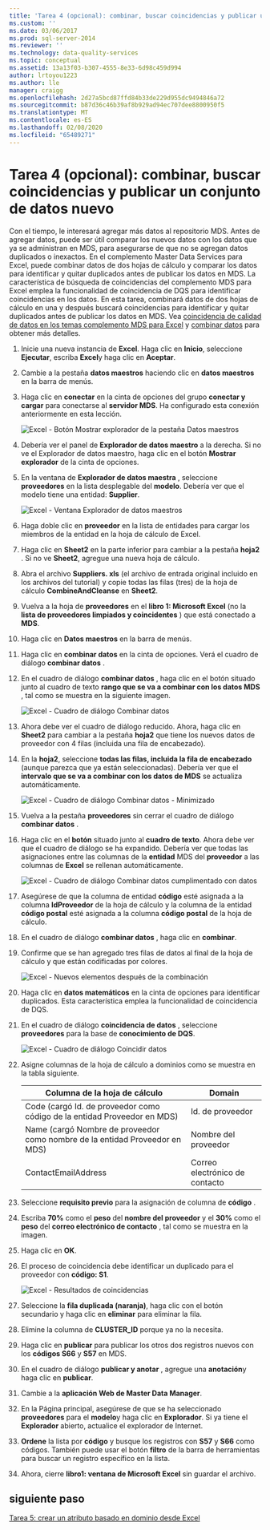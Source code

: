 ```yaml
---
title: 'Tarea 4 (opcional): combinar, buscar coincidencias y publicar un conjunto de datos nuevo | Microsoft Docs'
ms.custom: ''
ms.date: 03/06/2017
ms.prod: sql-server-2014
ms.reviewer: ''
ms.technology: data-quality-services
ms.topic: conceptual
ms.assetid: 13a13f03-b307-4555-8e33-6d98c459d994
author: lrtoyou1223
ms.author: lle
manager: craigg
ms.openlocfilehash: 2d27a5bcd87ffd84b33de229d955dc9494846a72
ms.sourcegitcommit: b87d36c46b39af8b929ad94ec707dee8800950f5
ms.translationtype: MT
ms.contentlocale: es-ES
ms.lasthandoff: 02/08/2020
ms.locfileid: "65489271"
---
```

# <a name="task-4-optional-combining-matching-and-publishing-new-set-of-data"></a>Tarea 4 (opcional): combinar, buscar coincidencias y publicar un conjunto de datos nuevo
  Con el tiempo, le interesará agregar más datos al repositorio MDS. Antes de agregar datos, puede ser útil comparar los nuevos datos con los datos que ya se administran en MDS, para asegurarse de que no se agregan datos duplicados o inexactos. En el complemento Master Data Services para Excel, puede combinar datos de dos hojas de cálculo y comparar los datos para identificar y quitar duplicados antes de publicar los datos en MDS. La característica de búsqueda de coincidencias del complemento MDS para Excel emplea la funcionalidad de coincidencia de DQS para identificar coincidencias en los datos. En esta tarea, combinará datos de dos hojas de cálculo en una y después buscará coincidencias para identificar y quitar duplicados antes de publicar los datos en MDS. Vea [coincidencia de calidad de datos en los temas complemento MDS para Excel](https://msdn.microsoft.com/library/hh548681.aspx) y [combinar datos](https://msdn.microsoft.com/library/hh548680.aspx) para obtener más detalles.  
  
1.  Inicie una nueva instancia de **Excel**. Haga clic en **Inicio**, seleccione **Ejecutar**, escriba **Excel**y haga clic en **Aceptar**.  
  
2.  Cambie a la pestaña **datos maestros** haciendo clic en **datos maestros** en la barra de menús.  
  
3.  Haga clic en **conectar** en la cinta de opciones del grupo **conectar y cargar** para conectarse al **servidor MDS**. Ha configurado esta conexión anteriormente en esta lección.  
  
     ![Excel - Botón Mostrar explorador de la pestaña Datos maestros](../../2014/tutorials/media/et-combinematchandpublishnewsod-01.jpg "Excel - Botón Mostrar explorador de la pestaña Datos maestros")  
  
4.  Debería ver el panel de **Explorador de datos maestro** a la derecha. Si no ve el Explorador de datos maestro, haga clic en el botón **Mostrar explorador** de la cinta de opciones.  
  
5.  En la ventana de **Explorador de datos maestra** , seleccione **proveedores** en la lista desplegable del **modelo**. Debería ver que el modelo tiene una entidad: **Supplier**.  
  
     ![Excel - Ventana Explorador de datos maestros](../../2014/tutorials/media/et-combinematchandpublishnewsod-02.jpg "Excel - Ventana Explorador de datos maestros")  
  
6.  Haga doble clic en **proveedor** en la lista de entidades para cargar los miembros de la entidad en la hoja de cálculo de Excel.  
  
7.  Haga clic en **Sheet2** en la parte inferior para cambiar a la pestaña **hoja2** . Si no ve **Sheet2**, agregue una nueva hoja de cálculo.  
  
8.  Abra el archivo **Suppliers. xls** (el archivo de entrada original incluido en los archivos del tutorial) y copie todas las filas (tres) de la hoja de cálculo **CombineAndCleanse** en **Sheet2**.  
  
9. Vuelva a la hoja de **proveedores** en el **libro 1: Microsoft Excel** (no la **lista de proveedores limpiados y coincidentes** ) que está conectado a **MDS**.  
  
10. Haga clic en **Datos maestros** en la barra de menús.  
  
11. Haga clic en **combinar datos** en la cinta de opciones. Verá el cuadro de diálogo **combinar datos** .  
  
12. En el cuadro de diálogo **combinar datos** , haga clic en el botón situado junto al cuadro de texto **rango que se va a combinar con los datos MDS** , tal como se muestra en la siguiente imagen.  
  
     ![Excel - Cuadro de diálogo Combinar datos](../../2014/tutorials/media/et-combinematchandpublishnewsod-03.jpg "Excel - Cuadro de diálogo Combinar datos")  
  
13. Ahora debe ver el cuadro de diálogo reducido. Ahora, haga clic en **Sheet2** para cambiar a la pestaña **hoja2** que tiene los nuevos datos de proveedor con 4 filas (incluida una fila de encabezado).  
  
14. En la **hoja2**, seleccione **todas las filas, incluida la fila de encabezado** (aunque parezca que ya están seleccionadas). Debería ver que el **intervalo que se va a combinar con los datos de MDS** se actualiza automáticamente.  
  
     ![Excel - Cuadro de diálogo Combinar datos - Minimizado](../../2014/tutorials/media/et-combinematchandpublishnewsod-04.jpg "Excel - Cuadro de diálogo Combinar datos - Minimizado")  
  
15. Vuelva a la pestaña **proveedores** sin cerrar el cuadro de diálogo **combinar datos** .  
  
16. Haga clic en el **botón** situado junto al **cuadro de texto**. Ahora debe ver que el cuadro de diálogo se ha expandido. Debería ver que todas las asignaciones entre las columnas de la **entidad** MDS del **proveedor** a las columnas de **Excel** se rellenan automáticamente.  
  
     ![Excel - Cuadro de diálogo Combinar datos cumplimentado con datos](../../2014/tutorials/media/et-combinematchandpublishnewsod-05.jpg "Excel - Cuadro de diálogo Combinar datos cumplimentado con datos")  
  
17. Asegúrese de que la columna de entidad **código** esté asignada a la columna **IdProveedor** de la hoja de cálculo y la columna de la entidad **código postal** esté asignada a la columna **código postal** de la hoja de cálculo.  
  
18. En el cuadro de diálogo **combinar datos** , haga clic en **combinar**.  
  
19. Confirme que se han agregado tres filas de datos al final de la hoja de cálculo y que están codificadas por colores.  
  
     ![Excel - Nuevos elementos después de la combinación](../../2014/tutorials/media/et-combinematchandpublishnewsod-06.jpg "Excel - Nuevos elementos después de la combinación")  
  
20. Haga clic en **datos matemáticos** en la cinta de opciones para identificar duplicados. Esta característica emplea la funcionalidad de coincidencia de DQS.  
  
21. En el cuadro de diálogo **coincidencia de datos** , seleccione **proveedores** para la base de **conocimiento de DQS**.  
  
     ![Excel - Cuadro de diálogo Coincidir datos](../../2014/tutorials/media/et-combinematchandpublishnewsod-07.jpg "Excel - Cuadro de diálogo Coincidir datos")  
  
22. Asigne columnas de la hoja de cálculo a dominios como se muestra en la tabla siguiente.  
  
    |Columna de la hoja de cálculo|Domain|  
    |----------------------|------------|  
    |Code (cargó Id. de proveedor como código de la entidad Proveedor en MDS)|Id. de proveedor|  
    |Name (cargó Nombre de proveedor como nombre de la entidad Proveedor en MDS)|Nombre del proveedor|  
    |ContactEmailAddress|Correo electrónico de contacto|  
  
23. Seleccione **requisito previo** para la asignación de columna de **código** .  
  
24. Escriba **70%** como el **peso** del **nombre del proveedor** y el **30%** como el **peso** del **correo electrónico de contacto** , tal como se muestra en la imagen.  
  
25. Haga clic en **OK**.  
  
26. El proceso de coincidencia debe identificar un duplicado para el proveedor con **código: S1**.  
  
     ![Excel - Resultados de coincidencias](../../2014/tutorials/media/et-combinematchandpublishnewsod-08.jpg "Excel - Resultados de coincidencias")  
  
27. Seleccione la **fila duplicada (naranja)**, haga clic con el botón secundario y haga clic en **eliminar** para eliminar la fila.  
  
28. Elimine la columna de **CLUSTER_ID** porque ya no la necesita.  
  
29. Haga clic en **publicar** para publicar los otros dos registros nuevos con los **códigos S66** y **S57** en MDS.  
  
30. En el cuadro de diálogo **publicar y anotar** , agregue una **anotación**y haga clic en **publicar**.  
  
31. Cambie a la **aplicación Web de Master Data Manager**.  
  
32. En la Página principal, asegúrese de que se ha seleccionado **proveedores** para el **modelo**y haga clic en **Explorador**. Si ya tiene el **Explorador** abierto, actualice el explorador de Internet.  
  
33. **Ordene** la lista por **código** y busque los registros con **S57** y **S66** como códigos. También puede usar el botón **filtro** de la barra de herramientas para buscar un registro específico en la lista.  
  
34. Ahora, cierre **libro1: ventana de Microsoft Excel** sin guardar el archivo.  
  
## <a name="next-step"></a>siguiente paso  
 [Tarea 5: crear un atributo basado en dominio desde Excel](../../2014/tutorials/task-5-creating-a-domain-based-attribute-from-excel.md)  
  
  
